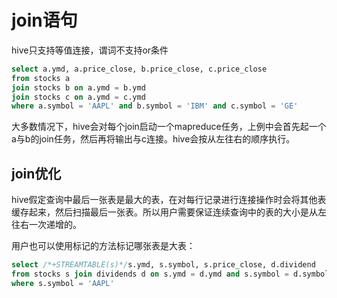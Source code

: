 # join语句

hive只支持等值连接，谓词不支持or条件

```sql
select a.ymd, a.price_close, b.price_close, c.price_close
from stocks a
join stocks b on a.ymd = b.ymd
join stocks c on a.ymd = c.ymd
where a.symbol = 'AAPL' and b.symbol = 'IBM' and c.symbol = 'GE'
```

大多数情况下，hive会对每个join启动一个mapreduce任务，上例中会首先起一个a与b的join任务，然后再将输出与c连接。hive会按从左往右的顺序执行。

## join优化

hive假定查询中最后一张表是最大的表，在对每行记录进行连接操作时会将其他表缓存起来，然后扫描最后一张表。所以用户需要保证连续查询中的表的大小是从左往右一次递增的。

用户也可以使用标记的方法标记哪张表是大表：

```sql
select /*+STREAMTABLE(s)*/s.ymd, s.symbol, s.price_close, d.dividend
from stocks s join dividends d on s.ymd = d.ymd and s.symbol = d.symbol
where s.symbol = 'AAPL'
```

